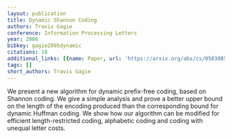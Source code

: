 ```yaml
---
layout: publication
title: Dynamic Shannon Coding
authors: Travis Gagie
conference: Information Processing Letters
year: 2006
bibkey: gagie2005dynamic
citations: 18
additional_links: [{name: Paper, url: 'https://arxiv.org/abs/cs/0503085'}]
tags: []
short_authors: Travis Gagie
---
```

We present a new algorithm for dynamic prefix-free coding, based on Shannon
coding. We give a simple analysis and prove a better upper bound on the length
of the encoding produced than the corresponding bound for dynamic Huffman
coding. We show how our algorithm can be modified for efficient
length-restricted coding, alphabetic coding and coding with unequal letter
costs.